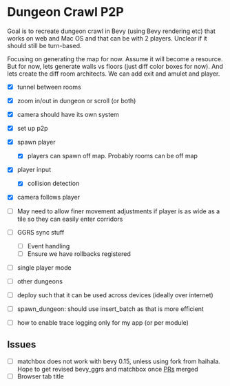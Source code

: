 # Dungeon Crawl P2P

Goal is to recreate dungeon crawl in Bevy (using Bevy rendering etc) that works on web and Mac OS and that can be with 2 players. Unclear if it should still be turn-based.

Focusing on generating the map for now. Assume it will become a resource.
But for now, lets generate walls vs floors (just diff color boxes for now).
And lets create the diff room architects. We can add exit and amulet and player.

- [x] tunnel between rooms
- [x] zoom in/out in dungeon or scroll (or both)
- [x] camera should have its own system
- [x] set up p2p
- [x] spawn player
  - [x] players can spawn off map. Probably rooms can be off map
- [x] player input
  - [x] collision detection
- [x] camera follows player
- [ ] May need to allow finer movement adjustments if player is as wide as a tile so they can easily enter corridors
- [ ] GGRS sync stuff
  - [ ] Event handling
  - [ ] Ensure we have rollbacks registered
- [ ] single player mode
- [ ] other dungeons
- [ ] deploy such that it can be used across devices (ideally over internet)

- [ ] spawn_dungeon: should use insert_batch as that is more efficient
- [ ] how to enable trace logging only for my app (or per module)

## Issues

- [ ] matchbox does not work with bevy 0.15, unless using fork from haihala. Hope to get revised bevy_ggrs and matchbox once [PRs](https://github.com/johanhelsing/matchbox/pull/466) merged
- [ ] Browser tab title
